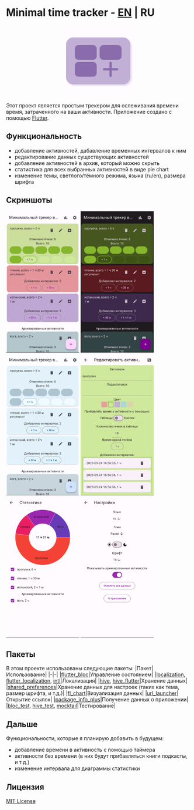 # Minimal time tracker - [EN](README.md) | RU
<p align="center" width="100%">
  <img src="screenshots/purple_icon.png" />
</p>

Этот проект является простым трекером для ослеживания времени время, затраченного на ваши активности.
Приложение создано с помощью [Flutter](https://flutter.dev).

## Функциональность
- добавление активностей, дабавление временных интервалов к ним
- редактирование данных существующих активностей
- добавление активностей в архив, который можно скрыть
- статистика для всех выбранных активностей в виде pie chart
- изменение темы, светлого/тёмного режима, языка (ru/en), размера шрифта

## Скриншоты
<img src="screenshots/ru/main_screen_ru.png" alt= “main_screen_ru.png” width="200"> <img src="screenshots/ru/dark_mode_ru.png" alt= “dark_mode_ru.png” width="200"> <img src="screenshots/ru/pale_ru.png" alt= “pale_ru.png” width="200"> 
<img src="screenshots/ru/edit_activity_ru.png" alt= “edit_activity_ru.png” width="200"> <img src="screenshots/ru/statistics_ru.png" alt= “statistics_ru.png” width="200"> <img src="screenshots/ru/settings_ru.png" alt= “settings_ru.png” width="200"> 

## Пакеты
В этом проекте использованы следующие пакеты:
|Пакет|Использование|
|-|-|
|[flutter_bloc](https://pub.dev/packages/flutter_bloc)|Управление состоянием|
|[localization](https://pub.dev/packages/localization), [flutter_localization](https://pub.dev/packages/flutter_localization), [intl](https://pub.dev/packages/intl)|Локализация|
|[hive](https://pub.dev/packages/hive), [hive_flutter](https://pub.dev/packages/hive_flutter)|Хранение данных|
|[shared_preferences](https://pub.dev/packages/shared_preferences)|Хранение данных для настроек (таких как тема, размер шрифта, и т.д.)|
|[fl_chart](https://pub.dev/packages/fl_chart)|Визуализация данных|
|[url_launcher](https://pub.dev/packages/url_launcher)|Открытие ссылок|
|[package_info_plus](https://pub.dev/packages/package_info_plus)|Получение данных о приложении|
|[bloc_test](https://pub.dev/packages/bloc_test), [hive_test](https://pub.dev/packages/hive_test), [mocktail](https://pub.dev/packages/mocktail)|Тестирование|

## Дальше
Функциональности, которые я планирую добавить в будущем:
- добавление времени в активность с помощью таймера
- активности без времени (в них будут прибавляться книги подкасты, и т.д.)
- изменение интервала для диаграммы статистики

## Лицензия
[MIT License](https://en.wikipedia.org/wiki/MIT_License)